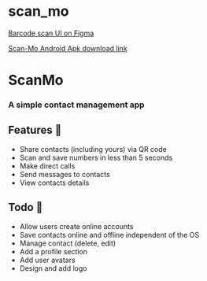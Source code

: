 # scan_mo

[Barcode scan UI on Figma](https://www.figma.com/file/SwPzC4dlPFOY7ylp4ke3hF/Barcode-Contact-app?node-id=0%3A1)

[Scan-Mo Android Apk download link](https://drive.google.com/file/d/1XQOEM95kJwOELiJXLF-T3eM7fVLZsr1Z/view?usp=sharing)

# ScanMo
### A simple contact management app

## Features 📌
* Share contacts (including yours) via QR code
* Scan and save numbers in less than 5 seconds
* Make direct calls
* Send messages to contacts
* View contacts details


## Todo 📝
* Allow users create online accounts
* Save contacts online and offline independent of the OS
* Manage contact (delete, edit)
* Add a profile section
* Add user avatars
* Design and add logo
